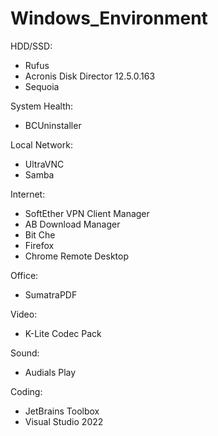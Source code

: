 # Windows_Environment

HDD/SSD:
  - Rufus
  - Acronis Disk Director 12.5.0.163 
  - Sequoia


System Health:
  - BCUninstaller


Local Network:
  - UltraVNC
  - Samba


Internet:
  - SoftEther VPN Client Manager
  - AB Download Manager
  - Bit Che
  - Firefox
  - Chrome Remote Desktop


Office: 
  - SumatraPDF


Video:
  - K-Lite Codec Pack


Sound:
  - Audials Play


Coding:
  - JetBrains Toolbox
  - Visual Studio 2022
